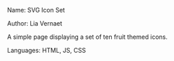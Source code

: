 Name: SVG Icon Set

Author: Lia Vernaet

A simple page displaying a set of ten fruit themed icons.

Languages: HTML, JS, CSS


